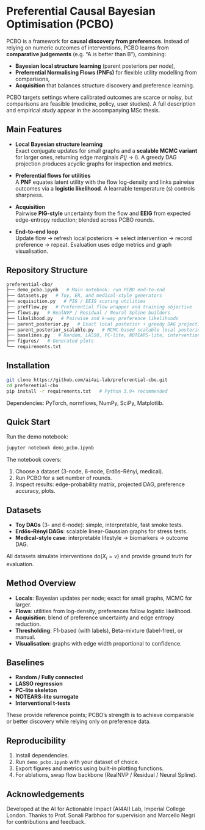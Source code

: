 # Preferential Causal Bayesian Optimisation (PCBO)

PCBO is a framework for **causal discovery from preferences**. Instead of relying on numeric outcomes of interventions, PCBO learns from **comparative judgements** (e.g. “A is better than B”), combining:

- **Bayesian local structure learning** (parent posteriors per node),
- **Preferential Normalising Flows (PNFs)** for flexible utility modelling from comparisons,
- **Acquisition** that balances structure discovery and preference learning.

PCBO targets settings where calibrated outcomes are scarce or noisy, but comparisons are feasible (medicine, policy, user studies). A full description and empirical study appear in the accompanying MSc thesis.



## Main Features

- **Local Bayesian structure learning**  
  Exact conjugate updates for small graphs and a **scalable MCMC variant** for larger ones, returning edge marginals $P(j\ \to\ i)$. A greedy DAG projection produces acyclic graphs for inspection and metrics.

- **Preferential flows for utilities**  
  A **PNF** equates latent utility with the flow log-density and links pairwise outcomes via a **logistic likelihood**. A learnable temperature \(s\) controls sharpness.

- **Acquisition**  
  Pairwise **PIG-style** uncertainty from the flow and **EEIG** from expected edge-entropy reduction; blended across PCBO rounds.

- **End-to-end loop**  
  Update flow → refresh local posteriors → select intervention → record preference → repeat. Evaluation uses edge metrics and graph visualisation.



## Repository Structure

```bash
preferential-cbo/
├── demo_pcbo.ipynb   # Main notebook: run PCBO end-to-end
├── datasets.py   # Toy, ER, and medical-style generators
├── acquisition.py   # PIG / EEIG scoring utilities
├── prefflow.py   # Preferential flow wrapper and training objective
├── flows.py   # RealNVP / Residual / Neural Spline builders
├── likelihood.py   # Pairwise and k-way preference likelihoods
├── parent_posterior.py   # Exact local posterior + greedy DAG projection
├── parent_posterior_scalable.py   # MCMC-based scalable local posterior
├── baselines.py   # Random, LASSO, PC-lite, NOTEARS-lite, interventional t-tests
├── figures/   # Generated plots
└── requirements.txt
```



## Installation

```bash
git clone https://github.com/ai4ai-lab/preferential-cbo.git
cd preferential-cbo
pip install -r requirements.txt   # Python 3.9+ recommended
```

Dependencies: PyTorch, normflows, NumPy, SciPy, Matplotlib.



## Quick Start

Run the demo notebook:

```bash
jupyter notebook demo_pcbo.ipynb
```

The notebook covers:
1. Choose a dataset (3-node, 6-node, Erdős–Rényi, medical).
2. Run PCBO for a set number of rounds.
3. Inspect results: edge-probability matrix, projected DAG, preference accuracy, plots.



## Datasets

- **Toy DAGs** (3- and 6-node): simple, interpretable, fast smoke tests.
- **Erdős–Rényi DAGs**: scalable linear-Gaussian graphs for stress tests.
- **Medical-style case**: interpretable lifestyle → biomarkers → outcome DAG.

All datasets simulate interventions $\mathrm{do}(X_i=v)$ and provide ground truth for evaluation.

## Method Overview

- **Locals**: Bayesian updates per node; exact for small graphs, MCMC for larger.
- **Flows**: utilities from log-density; preferences follow logistic likelihood.
- **Acquisition**: blend of preference uncertainty and edge entropy reduction.
- **Thresholding**: F1-based (with labels), Beta-mixture (label-free), or manual.
- **Visualisation**: graphs with edge width proportional to confidence.

## Baselines
- **Random / Fully connected**
- **LASSO regression**
- **PC-lite skeleton**
- **NOTEARS-lite surrogate**
- **Interventional t-tests**

These provide reference points; PCBO’s strength is to achieve comparable or better discovery while relying only on preference data.

## Reproducibility
1. Install dependencies.
2. Run ```demo_pcbo.ipynb``` with your dataset of choice.
3. Export figures and metrics using built-in plotting functions.
4. For ablations, swap flow backbone (RealNVP / Residual / Neural Spline).

## Acknowledgements
Developed at the AI for Actionable Impact (AI4AI) Lab, Imperial College London.
Thanks to Prof. Sonali Parbhoo for supervision and Marcello Negri for contributions and feedback.
